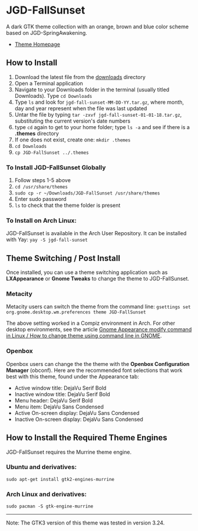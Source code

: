 # JGD-FallSunset
A dark GTK theme collection with an orange, brown and blue color scheme based on JGD-SpringAwakening.

* [Theme Homepage](https://www.jasong-designs.com/2018/11/11/jgd-fallsunset/)

## How to Install
1. Download the latest file from the [downloads](https://github.com/jgpws/jgd-fall-sunset/tree/master/downloads) directory
2. Open a Terminal application
3. Navigate to your Downloads folder in the terminal (usually titled Downloads). Type `cd Downloads`
4. Type `ls` and look for `jgd-fall-sunset-MM-DD-YY.tar.gz`, where month, day and year represent when the file was last updated
5. Untar the file by typing `tar -zxvf jgd-fall-sunset-01-01-18.tar.gz`, substituting the current version's date numbers
6. type `cd` again to get to your home folder; type `ls -a` and see if there is a **.themes** directory
7. If one does not exist, create one: `mkdir .themes`
8. `cd Downloads`
9. `cp JGD-FallSunset ../.themes`

### To Install JGD-FallSunset Globally
1. Follow steps 1-5 above
2. `cd /usr/share/themes`
3. `sudo cp -r ~/Downloads/JGD-FallSunset /usr/share/themes`
4. Enter sudo password
5. `ls` to check that the theme folder is present

### To Install on Arch Linux:
JGD-FallSunset is available in the Arch User Repository. It can be installed with Yay:
`yay -S jgd-fall-sunset`

## Theme Switching / Post Install
Once installed, you can use a theme switching application such as **LXAppearance** or **Gnome Tweaks** to change the theme to JGD-FallSunset.

### Metacity ###
Metacity users can switch the theme from the command line:
`gsettings set org.gnome.desktop.wm.preferences theme JGD-FallSunset`

The above setting worked in a Compiz environment in Arch. For other desktop environments, see the article [Gnome Appearance modify command in Linux / How to change theme using command line in GNOME](http://www.pc-freak.net/blog/gnome-appearance-modify-command-in-linux-how-to-change-theme-using-command-line-in-gnome/).

### Openbox ###
Openbox users can change the the theme with the **Openbox Configuration Manager** (obconf). Here are the recommended font selections that work best with this theme, found under the Appearance tab:
* Active window title: DejaVu Serif Bold
* Inactive window title: DejaVu Serif Bold
* Menu header: DejaVu Serif Bold
* Menu item: DejaVu Sans Condensed
* Active On-screen display: DejaVu Sans Condensed
* Inactive On-screen display: DejaVu Sans Condensed

## How to Install the Required Theme Engines ##
JGD-FallSunset requires the Murrine theme engine.

### Ubuntu and derivatives: ###
`sudo apt-get install gtk2-engines-murrine`

### Arch Linux and derivatives: ###
`sudo pacman -S gtk-engine-murrine`

---

Note: The GTK3 version of this theme was tested in version 3.24.
